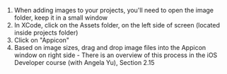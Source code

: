 1. When adding images to your projects, you'll need to open the image folder, keep it in a small window 
2. In XCode, click on the Assets folder, on the left side of screen (located inside projects folder)
3. Click on "Appicon"
4. Based on image sizes, drag and drop image files into the Appicon window on right side - There is an overview of this process in the iOS Developer course (with Angela Yu), Section 2.15